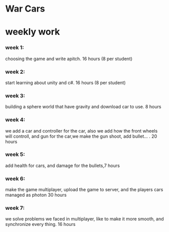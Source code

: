 # War Cars

<h1>weekly work</h1>

<h3>week 1:</h3>
choosing the game and write apitch. 16 hours (8 per student)

<h3> week 2:</h3>
start learning about unity and c#. 16 hours (8 per student)

<h3>week 3:</h3>
building a sphere world that have gravity and download car to use. 8 hours

<h3>week 4:</h3>
we add a car and controller for the car, also we add how the front wheels will controll, and gun for the car,we make the gun shoot, add bullet... . 20 hours

<h3>week 5:</h3>
add health for cars, and damage for the bullets,7 hours

<h3>week 6:</h3>
make the game multiplayer, upload the game to server, and the players cars managed as photon 30 hours

<h3>week 7:</h3>
we solve problems we faced in multiplayer, like to make it more smooth, and synchronize every thing. 16 hours





